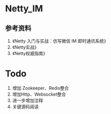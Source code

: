 # Netty_IM

## 参考资料

1. 《Netty 入门与实战：仿写微信 IM 即时通讯系统》
2. 《Netty实战》
3. 《Netty权威指南》

# Todo
1. 增加 Zookeeper、Redis整合
2. 增加Http、Websocket整合
3. 进一步增加注释
4. 关键源码阅读 
